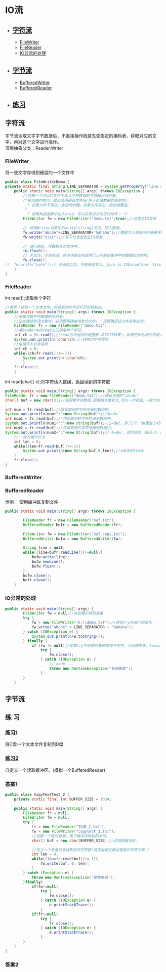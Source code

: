 # IO流
- ## [字符流](#字符流)
   - [FileWriter](#filewriter)
   - [FileReader](#filereader)
   - [IO异常的处理](#io异常的处理)
- ## [字节流](#字节流)
   - [BufferedWriter](#bufferedwriter)
   - [BufferedReader](#bufferedreader)
- ## [练习](#练-习)






## 字符流
字节流读取文字字节数据后，不直接操作而是先查指定的编码表，获取对应的文字，再对这个文字进行操作。  
顶层抽象父类：Reader,Writer  
### FileWriter
将一些文字存储到硬盘的一个文件中
```java
public class FileWriterDemo {
private static final String LINE_SEPARATOR = System.getProperty("line.separator");//换行
	public static void main(String[] args) throws IOException {
		//创建一个可以往文件中写入字符数据的字符输出流对象。
		/*在创建对象时，就必须明确该文件名(用于存储数据的目的地)。
		  * 如果文件不存在，会自动创建。如果文件存在，则会被覆盖。
		 * 
		  * 如果构造函数中加入true，可以实现对文件进行续写！ */
		FileWriter fw = new FileWriter("demo.txt",true);//会发生IO异常
		
		// 调用Writer对象中的write(string)方法，写入数据。 
		fw.write("abcde"+LINE_SEPARATOR+"hahaha");//数据写入到临时存储缓冲区中
		fw.write("xixi");//写入时也会发生IO异常
		
		// 进行刷新，将数据写到文件中。
		fw.flush();
		// 关闭流，关闭资源。在关闭前会先调用flush刷新缓冲中的数据到目的地。
		fw.close();
//	fw.write("haha");// 关闭流之后，不能继续写入。java.io.IOException: Stream closed
	}
}
```
### FileReader
int read();读取单个字符
```java
//需求：读取一个文本文件。将读取到的字符打印到控制台。
public static void main(String[] args) throws IOException {
	//创建读取字符数据的流对象。
	//在创建读取流对象时，必须要明确被读取的文件。一定要确定该文件是存在的。  
	FileReader fr = new FileReader("demo.txt");
	//用Reader中的read方法读取单个字符。
	int ch = fr.read();//read方法返回的是整数（ASCII码表），如果已到达流的末尾，则返回-1
	System.out.println((char)ch);//转换为字符类型
	//用循环方式来读取
	int ch = 0;
	while((ch=fr.read())!=-1){
		System.out.println((char)ch);
		}
	fr.close();
	}
```
int read(char[] c);将字符读入数组，返回读到的字符数
```java
public static void main(String[] args) throws IOException {
FileReader fr = new FileReader("demo.txt");//假设存储的“abcde”
char[] buf = new char[3];//先创建字符数组,把数组长度变大,可以一次读完,一般为1024的整数倍
		
int num = fr.read(buf);//将读取到的字符存储到数组中。
System.out.println(num+":"+new String(buf));//3=abc
int num1 = fr.read(buf);//将读取到的字符存储到数组中。
System.out.println(num1+":"+new String(buf));//2=dec，读了2个，de覆盖了ab
int num2 = fr.read(buf);//将读取到的字符存储到数组中。
System.out.println(num2+":"+new String(buf));//-1=dec，读到结尾，返回-1，数组中还是dec
	//	改为循环方法
	int len = 0;
	while((len=fr.read(buf))!=-1){
		System.out.println(new String(buf,0,len));//从0读到len处
	}
	fr.close();
}
```
### BufferedWriter



### BufferedReader




示例：
使用缓冲区复制文件
```java
public static void main(String[] args) throws IOException {

		FileReader fr = new FileReader("buf.txt");		
		BufferedReader bufr = new BufferedReader(fr);
		
		FileWriter fw = new FileWriter("buf_copy.txt");
		BufferedWriter bufw = new BufferedWriter(fw);
		
		String line = null;
		while((line=bufr.readLine())!=null){
			bufw.write(line);
			bufw.newLine();
			bufw.flush();
		}
		bufw.close();
		bufr.close();
	}
```



### IO异常的处理
```java
public static void main(String[] args) {
		FileWriter fw = null;//先创建引用型变量
		try {
			fw = new FileWriter("k:\\demo.txt");//再在try内进行初始化
			fw.write("abcde" + LINE_SEPARATOR + "hahaha");
		} catch (IOException e) {
			System.out.println(e.toString());
		} finally {
			if (fw != null)//如果try中创建对象的路径不存在，会创建失败，fw=null
				try {
					fw.close();
				} catch (IOException e) {
					// code....
					throw new RuntimeException("关闭失败");
				}
		}
	}
```

## 字节流


## 练 习
### [练习1](#答案1)
将C盘一个文本文件复制到D盘

### [练习2](#答案2)
自定义一个读取缓冲区。(模拟一个BufferedReader)




### 答案1
```java
public class CopyTextTest_2 {
	private static final int BUFFER_SIZE = 1024;
	
	public static void main(String[] args) {
		FileReader fr = null;
		FileWriter fw = null;
		try {
			fr = new FileReader("IO流_2.txt");
			fw = new FileWriter("copytest_2.txt");
			//创建一个临时容器，用于缓存读取到的字符。
			char[] buf = new char[BUFFER_SIZE];//这就是缓冲区。 
			
			//定义一个变量记录读取到的字符数(其实就是往数组里装的字符个数 )
			int len = 0;
			while((len=fr.read(buf))!=-1){
				fw.write(buf, 0, len);
			}
		} catch (Exception e) {
			throw new RuntimeException("读写失败");
		}finally{
			if(fw!=null)
				try {
					fw.close();
				} catch (IOException e) {
					e.printStackTrace();
				}
			if(fr!=null)
				try {
					fr.close();
				} catch (IOException e) {
					e.printStackTrace();
				}
		}
	}
}
```

### 答案2

